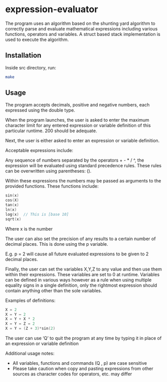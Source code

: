 # expression-evaluator
The program uses an algorithm based on the shunting yard algorithm to correctly parse and evaluate mathematical expressions including various functions, operators and variables. A struct based stack implementation is used to execute the algorithm.

## Installation

Inside src directory, run:

```bash
make
```

## Usage

The program accepts decimals, positive and negative numbers, each expressed using the double type.

When the program launches, the user is asked to enter the maximum character limit for any entered expression or variable definition of this particular runtime. 200 should be adequate.

Next, the user is either asked to enter an expression or variable definition.

Acceptable expressions include:

Any sequence of numbers separated by the operators + - * / ^, the expression will be evaluated using standard precedence rules. These rules can be overwritten using parentheses: ().

Within these expressions the numbers may be passed as arguments to the provided functions. These functions include:

```C
sin(x)
cos(X)
tan(x)
ln(x)
log(x)  // This is [base 10]
sqrt(x)
```

Where x is the number

The user can also set the precision of any results to a certain number of decimal places. This is done using the p variable.

E.g. 
p = 2 will cause all future evaluated expressions to be given to 2 decimal places.

Finally, the user can set the variables X,Y,Z to any value and then use them within their expressions. These variables are set to 0 at runtime. Variables can be defined in various ways however as a rule when using multiple equality signs in a single definition, only the rightmost expression should contain anything other than the sole variables.
 
Examples of definitions:
```C
X = 2
X = Y – 2
X = Y + X * 2
X = Y = Z = 2
X = Y = (Z + 3)*sin(2)
```

The user can use ‘Q’ to quit the program at any time by typing it in place of an expression or variable definition

Additional usage notes:

-	All variables, functions and commands (Q , p) are case sensitive
-	Please take caution when copy and pasting expressions from other sources as character codes for operators, etc. may differ

